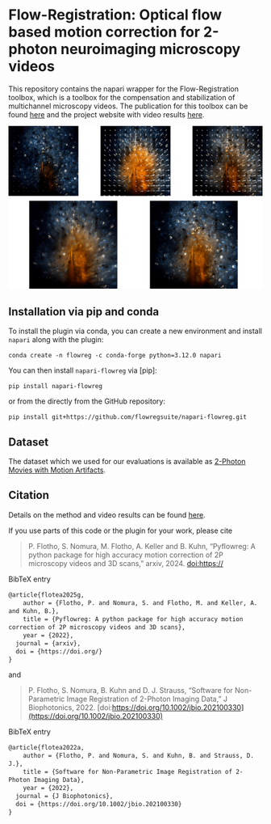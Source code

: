 # Flow-Registration: Optical flow based motion correction for 2-photon neuroimaging microscopy videos

This repository contains the napari wrapper for the Flow-Registration toolbox, which is a toolbox for the compensation and stabilization of multichannel microscopy videos. 
The publication for this toolbox can be found [here](https://doi.org/10.1002/jbio.202100330) and the project website with video results [here](https://www.snnu.uni-saarland.de/flow-registration/).

![Fig1](img/bg.jpg)


## Installation via pip and conda

To install the plugin via conda, you can create a new environment and install `napari` along with the plugin:

    conda create -n flowreg -c conda-forge python=3.12.0 napari

You can then install `napari-flowreg` via [pip]:

    pip install napari-flowreg

or from the directly from the GitHub repository:

    pip install git+https://github.com/flowregsuite/napari-flowreg.git


## Dataset

The dataset which we used for our evaluations is available as [2-Photon Movies with Motion Artifacts](https://www.datadryad.org).

## Citation

Details on the method and video results can be found [here](https://www.snnu.uni-saarland.de/flow-registration/).

If you use parts of this code or the plugin for your work, please cite

> P. Flotho, S. Nomura, M. Flotho, A. Keller and B. Kuhn, “Pyflowreg: A python package for high accuracy motion correction of 2P microscopy videos and 3D scans,” arxiv, 2024. [doi:https://]()

BibTeX entry
```
@article{flotea2025g,
    author = {Flotho, P. and Nomura, S. and Flotho, M. and Keller, A. and Kuhn, B.},
    title = {Pyflowreg: A python package for high accuracy motion correction of 2P microscopy videos and 3D scans},
    year = {2022},
  journal = {arxiv},
  doi = {https://doi.org/}
}
```

and 

> P. Flotho, S. Nomura, B. Kuhn and D. J. Strauss, “Software for Non-Parametric Image Registration of 2-Photon Imaging Data,” J Biophotonics, 2022. [doi:https://doi.org/10.1002/jbio.202100330](https://doi.org/10.1002/jbio.202100330)

BibTeX entry
```
@article{flotea2022a,
    author = {Flotho, P. and Nomura, S. and Kuhn, B. and Strauss, D. J.},
    title = {Software for Non-Parametric Image Registration of 2-Photon Imaging Data},
    year = {2022},
  journal = {J Biophotonics},
  doi = {https://doi.org/10.1002/jbio.202100330}
}
```
